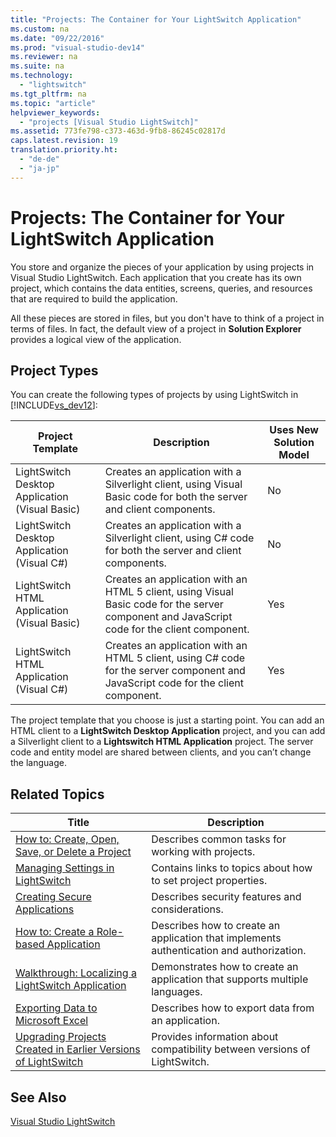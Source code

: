 ```yaml
---
title: "Projects: The Container for Your LightSwitch Application"
ms.custom: na
ms.date: "09/22/2016"
ms.prod: "visual-studio-dev14"
ms.reviewer: na
ms.suite: na
ms.technology: 
  - "lightswitch"
ms.tgt_pltfrm: na
ms.topic: "article"
helpviewer_keywords: 
  - "projects [Visual Studio LightSwitch]"
ms.assetid: 773fe798-c373-463d-9fb8-86245c02817d
caps.latest.revision: 19
translation.priority.ht: 
  - "de-de"
  - "ja-jp"
---
```

# Projects: The Container for Your LightSwitch Application
You store and organize the pieces of your application by using projects in Visual Studio LightSwitch. Each application that you create has its own project, which contains the data entities, screens, queries, and resources that are required to build the application.  
  
 All these pieces are stored in files, but you don't have to think of a project in terms of files. In fact, the default view of a project in **Solution Explorer** provides a logical view of the application.  
  
## Project Types  
 You can create the following types of projects by using LightSwitch in [!INCLUDE[vs_dev12](../vs140/includes/vs_dev12_md.md)]:  
  
|Project Template|Description|Uses New Solution Model|  
|----------------------|-----------------|-----------------------------|  
|LightSwitch Desktop Application (Visual Basic)|Creates an application with a Silverlight client, using Visual Basic code for both the server and client components.|No|  
|LightSwitch Desktop Application (Visual C#)|Creates an application with a Silverlight client, using C# code for both the server and client components.|No|  
|LightSwitch HTML Application (Visual Basic)|Creates an application with an HTML 5 client, using Visual Basic code for the server component and JavaScript code for the client component.|Yes|  
|LightSwitch HTML Application (Visual C#)|Creates an application with an HTML 5 client, using C# code for the server component and JavaScript code for the client component.|Yes|  
  
 The project template that you choose is just a starting point. You can add an HTML client to a **LightSwitch Desktop Application** project, and you can add a Silverlight client to a **Lightswitch HTML Application** project. The server code and entity model are shared between clients, and you can’t change the language.  
  
## Related Topics  
  
|Title|Description|  
|-----------|-----------------|  
|[How to: Create, Open, Save, or Delete a Project](../vs140/how-to--create--open--save--or-delete-a-lightswitch-project.md)|Describes common tasks for working with projects.|  
|[Managing Settings in LightSwitch](../vs140/managing-settings-in-lightswitch.md)|Contains links to topics about how to set project properties.|  
|[Creating Secure Applications](../vs140/security-considerations-for-lightswitch.md)|Describes security features and considerations.|  
|[How to: Create a Role-based Application](../vs140/how-to--enable-authentication-in-a-silverlight-client-app.md)|Describes how to create an application that implements authentication and authorization.|  
|[Walkthrough: Localizing a LightSwitch Application](../vs140/walkthrough--localizing-a-lightswitch-application.md)|Demonstrates how to create an application that supports multiple languages.|  
|[Exporting Data to Microsoft Excel](../vs140/exporting-data-to-microsoft-excel.md)|Describes how to export data from an application.|  
|[Upgrading Projects Created in Earlier Versions of LightSwitch](../vs140/upgrading-projects-created-in-earlier-versions-of-lightswitch.md)|Provides information about compatibility between versions of LightSwitch.|  
  
## See Also  
 [Visual Studio LightSwitch](../vs140/visual-studio-lightswitch.md)